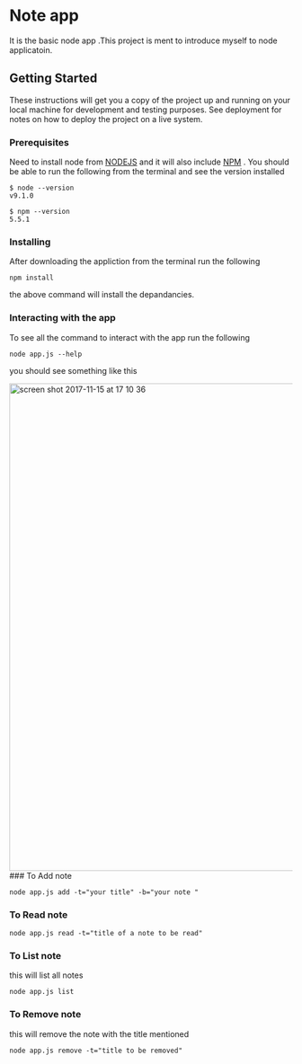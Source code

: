 # Note app

It is the basic node app .This project is ment to introduce myself to node applicatoin.

## Getting Started

These instructions will get you a copy of the project up and running on your local machine for development and testing purposes. See deployment for notes on how to deploy the project on a live system.

### Prerequisites

Need to install node from [NODEJS](https://nodejs.org/en/) and it will also include [NPM](https://www.npmjs.com/) .
You should be able to run the following from the terminal and see the version installed 

```
$ node --version
v9.1.0

$ npm --version
5.5.1

```

### Installing

After downloading the appliction from the terminal run the following 

```
npm install
```

the above command will install the depandancies.


### Interacting with the app
To see all the command to interact with the app run the following 

```
node app.js --help
```
you should see something like this

<img width="868" alt="screen shot 2017-11-15 at 17 10 36" src="https://user-images.githubusercontent.com/1522565/32850608-4d77c89c-ca3b-11e7-8b9a-501033ee8274.png">
### To Add note


```
node app.js add -t="your title" -b="your note "
```


### To Read note


```
node app.js read -t="title of a note to be read"
```

### To List note

this will list all notes 

```
node app.js list
```

### To Remove note

this will remove the note with the title mentioned  

```
node app.js remove -t="title to be removed"
```




